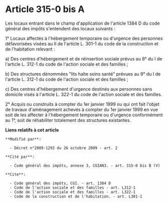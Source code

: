 # Article 315-0 bis A

Les locaux entrant dans le champ d'application de l'article 1384 D du code général des impôts s'entendent des locaux
suivants :

1° Locaux affectés à l'hébergement temporaire ou d'urgence des personnes défavorisées visées au II de l'article L. 301-1 du
code de la construction et de l'habitation relevant :

a) Des centres d'hébergement et de réinsertion sociale prévus au 8° du I de l'article L. 312-1 du code de l'action sociale et
des familles ;

b) Des structures dénommées "lits halte soins santé" prévues au 9° du I de l'article L. 312-1 du code de l'action sociale et
des familles ;

c) Des centres d'hébergement d'urgence destinés aux personnes sans domicile visés à l'article L. 322-1 du code de l'action
sociale et des familles.

2° Acquis ou construits à compter du 1er janvier 1999 ou qui ont fait l'objet de travaux d'aménagement achevés à compter du
1er janvier 1999 en vue soit de les affecter à l'hébergement temporaire ou d'urgence conformément au 1°, soit de réhabiliter
totalement des structures existantes.

**Liens relatifs à cet article**

	**Modifié par**:

	  - Décret n°2009-1293 du 26 octobre 2009 - art. 2

	**Cité par**:

	  - Code général des impôts, annexe 3, CGIAN3. - art. 315-0 bis B (V)

	**Cite**:

	  - Code général des impôts, CGI. - art. 1384 D
	  - Code de l'action sociale et des familles - art. L312-1
	  - Code de l'action sociale et des familles - art. L322-1
	  - Code de la construction et de l'habitation. - art. L301-1
